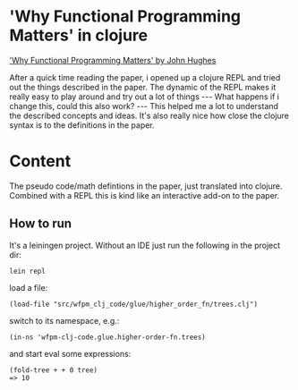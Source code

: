 # 'Why Functional Programming Matters' in clojure

['Why Functional Programming Matters' by John Hughes](https://www.cs.kent.ac.uk/people/staff/dat/miranda/whyfp90.pdf)

After a quick time reading the paper, i opened up a clojure REPL and tried out the things described in the paper.
The dynamic of the REPL makes it really easy to play around and try out a lot of things
--- What happens if i change this, could this also work? --- 
This helped me a lot to understand the described concepts and ideas.
It's also really nice how close the clojure syntax is to the definitions in the paper.

# Content

The pseudo code/math defintions in the paper, just translated into clojure.
Combined with a REPL this is kind like an interactive add-on to the paper.

## How to run

It's a leiningen project. Without an IDE just run the following in the project dir:
```
lein repl
```
load a file:
```
(load-file "src/wfpm_clj_code/glue/higher_order_fn/trees.clj")
```
switch to its namespace, e.g.:
```
(in-ns 'wfpm-clj-code.glue.higher-order-fn.trees)
```
and start eval some expressions:
```
(fold-tree + + 0 tree)
=> 10
```
